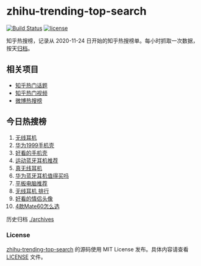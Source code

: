 # zhihu-trending-top-search

[![Build Status](https://github.com/justjavac/zhihu-trending-top-search/workflows/ci/badge.svg?branch=main)](https://github.com/justjavac/zhihu-trending-top-search/actions)
[![license](https://img.shields.io/github/license/justjavac/zhihu-trending-top-search)](https://github.com/justjavac/zhihu-trending-top-search/blob/main/LICENSE)

知乎热搜榜，记录从 2020-11-24 日开始的知乎热搜榜单。每小时抓取一次数据，按天[归档](./archives)。

## 相关项目

- [知乎热门话题](https://github.com/justjavac/zhihu-trending-hot-questions)
- [知乎热门视频](https://github.com/justjavac/zhihu-trending-hot-video)
- [微博热搜榜](https://github.com/justjavac/weibo-trending-hot-search)

## 今日热搜榜

<!-- BEGIN -->
<!-- 最后更新时间 Sat Oct 07 2023 13:06:21 GMT+0800 (China Standard Time) -->

1. [无线耳机](https://www.zhihu.com/search?q=%E6%97%A0%E7%BA%BF%E8%80%B3%E6%9C%BA)
1. [华为1999手机壳](https://www.zhihu.com/search?q=%E5%8D%8E%E4%B8%BA1999%E6%89%8B%E6%9C%BA%E5%A3%B3)
1. [好看的手机壳](https://www.zhihu.com/search?q=%E5%A5%BD%E7%9C%8B%E7%9A%84%E6%89%8B%E6%9C%BA%E5%A3%B3)
1. [运动蓝牙耳机推荐](https://www.zhihu.com/search?q=%E8%BF%90%E5%8A%A8%E8%93%9D%E7%89%99%E8%80%B3%E6%9C%BA%E6%8E%A8%E8%8D%90)
1. [真无线耳机](https://www.zhihu.com/search?q=%E7%9C%9F%E6%97%A0%E7%BA%BF%E8%80%B3%E6%9C%BA)
1. [华为蓝牙耳机值得买吗](https://www.zhihu.com/search?q=%E5%8D%8E%E4%B8%BA%E8%93%9D%E7%89%99%E8%80%B3%E6%9C%BA%E5%80%BC%E5%BE%97%E4%B9%B0%E5%90%97)
1. [平板电脑推荐](https://www.zhihu.com/search?q=%E5%B9%B3%E6%9D%BF%E7%94%B5%E8%84%91%E6%8E%A8%E8%8D%90)
1. [无线耳机 排行](https://www.zhihu.com/search?q=%E6%97%A0%E7%BA%BF%E8%80%B3%E6%9C%BA%20%E6%8E%92%E8%A1%8C)
1. [好看的情侣头像](https://www.zhihu.com/search?q=%E5%A5%BD%E7%9C%8B%E7%9A%84%E6%83%85%E4%BE%A3%E5%A4%B4%E5%83%8F)
1. [4款Mate60怎么选](https://www.zhihu.com/search?q=4%E6%AC%BEMate60%E6%80%8E%E4%B9%88%E9%80%89)

<!-- END -->

历史归档 [./archives](./archives)

### License

[zhihu-trending-top-search](https://github.com/justjavac/zhihu-trending-top-search) 的源码使用 MIT License
发布。具体内容请查看 [LICENSE](./LICENSE) 文件。
